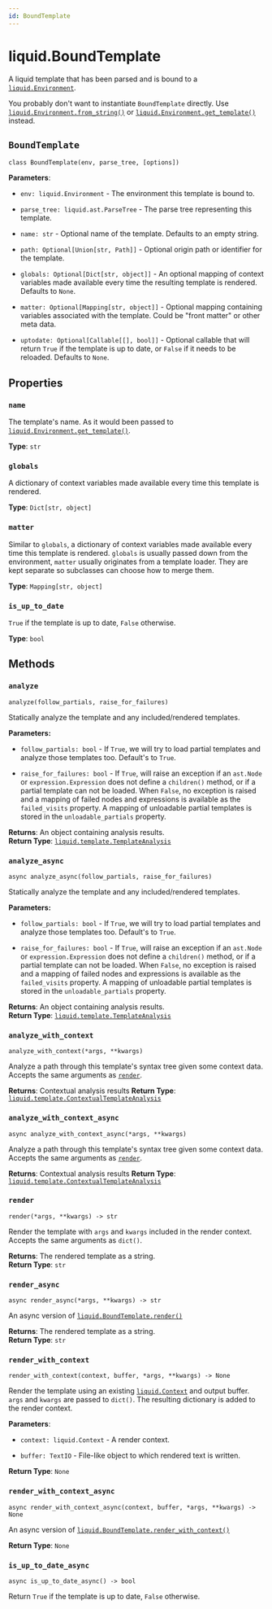 ```yaml
---
id: BoundTemplate
---
```


# liquid.BoundTemplate

A liquid template that has been parsed and is bound to a [`liquid.Environment`](./environment.md).

You probably don't want to instantiate `BoundTemplate` directly. Use [`liquid.Environment.from_string()`](./environment.md#from_string) or [`liquid.Environment.get_template()`](./environment.md#get_template) instead.

## `BoundTemplate`

`class BoundTemplate(env, parse_tree, [options])`

**Parameters**:

- `env: liquid.Environment` - The environment this template is bound to.

- `parse_tree: liquid.ast.ParseTree` - The parse tree representing this template.

- `name: str` - Optional name of the template. Defaults to an empty string.

- `path: Optional[Union[str, Path]]` - Optional origin path or identifier for the template.

- `globals: Optional[Dict[str, object]]` - An optional mapping of context variables made available every time the resulting template is rendered. Defaults to `None`.

- `matter: Optional[Mapping[str, object]]` - Optional mapping containing variables associated with the template. Could be "front matter" or other meta data.

- `uptodate: Optional[Callable[[], bool]]` - Optional callable that will return `True` if the template is up to date, or `False` if it needs to be reloaded. Defaults to `None`.

## Properties

### `name`

The template's name. As it would been passed to [`liquid.Environment.get_template()`](Environment#get_template).

**Type**: `str`

### `globals`

A dictionary of context variables made available every time this template is rendered.

**Type**: `Dict[str, object]`

### `matter`

Similar to `globals`, a dictionary of context variables made available every time this template is rendered. `globals` is usually passed down from the environment, `matter` usually originates from a template loader. They are kept separate so subclasses can choose how to merge them.

**Type**: `Mapping[str, object]`

### `is_up_to_date`

`True` if the template is up to date, `False` otherwise.

**Type**: `bool`

## Methods

### `analyze`

`analyze(follow_partials, raise_for_failures)`

Statically analyze the template and any included/rendered templates.

**Parameters:**

- `follow_partials: bool` - If `True`, we will try to load partial templates and analyze those templates too. Default's to `True`.

- `raise_for_failures: bool` - If `True`, will raise an exception if an `ast.Node` or `expression.Expression` does not define a `children()` method, or if a partial template can not be loaded. When `False`, no exception is raised and a mapping of failed nodes and expressions is available as the `failed_visits` property. A mapping of unloadable partial templates is stored in the `unloadable_partials` property.

**Returns**: An object containing analysis results.  
**Return Type**: [`liquid.template.TemplateAnalysis`](./template-analysis.md)

### `analyze_async`

`async analyze_async(follow_partials, raise_for_failures)`

Statically analyze the template and any included/rendered templates.

**Parameters:**

- `follow_partials: bool` - If `True`, we will try to load partial templates and analyze those templates too. Default's to `True`.

- `raise_for_failures: bool` - If `True`, will raise an exception if an `ast.Node` or `expression.Expression` does not define a `children()` method, or if a partial template can not be loaded. When `False`, no exception is raised and a mapping of failed nodes and expressions is available as the `failed_visits` property. A mapping of unloadable partial templates is stored in the `unloadable_partials` property.

**Returns**: An object containing analysis results.  
**Return Type**: [`liquid.template.TemplateAnalysis`](./template-analysis.md)

### `analyze_with_context`

`analyze_with_context(*args, **kwargs)`

Analyze a path through this template's syntax tree given some context data. Accepts the same arguments as [`render`](#render).

**Returns**: Contextual analysis results
**Return Type**: [`liquid.template.ContextualTemplateAnalysis`](./contextual-template-analysis.md)

### `analyze_with_context_async`

`async analyze_with_context_async(*args, **kwargs)`

Analyze a path through this template's syntax tree given some context data. Accepts the same arguments as [`render`](#render).

**Returns**: Contextual analysis results
**Return Type**: [`liquid.template.ContextualTemplateAnalysis`](./contextual-template-analysis.md)

### `render`

`render(*args, **kwargs) -> str`

Render the template with `args` and `kwargs` included in the render context. Accepts the same arguments as `dict()`.

**Returns**: The rendered template as a string.  
**Return Type**: `str`

### `render_async`

`async render_async(*args, **kwargs) -> str`

An async version of [`liquid.BoundTemplate.render()`](#render)

**Returns**: The rendered template as a string.  
**Return Type**: `str`

### `render_with_context`

`render_with_context(context, buffer, *args, **kwargs) -> None`

Render the template using an existing [`liquid.Context`](./context.md) and output buffer. `args` and `kwargs` are passed to `dict()`. The resulting dictionary is added to the render context.

**Parameters**:

- `context: liquid.Context` - A render context.

- `buffer: TextIO` - File-like object to which rendered text is written.

**Return Type**: `None`

### `render_with_context_async`

`async render_with_context_async(context, buffer, *args, **kwargs) -> None`

An async version of [`liquid.BoundTemplate.render_with_context()`](#render_with_context)

**Return Type**: `None`

### `is_up_to_date_async`

`async is_up_to_date_async() -> bool`

Return `True` if the template is up to date, `False` otherwise.
